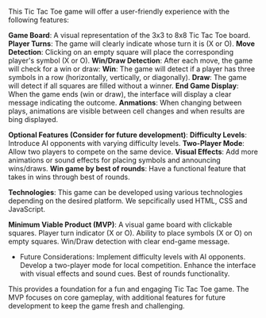 This Tic Tac Toe game will offer a user-friendly experience with the following features:  

**Game Board**: A visual representation of the 3x3 to 8x8 Tic Tac Toe board.
**Player Turns**: The game will clearly indicate whose turn it is (X or O).
**Move Detection**: Clicking on an empty square will place the corresponding player's symbol (X or O).
**Win/Draw Detection**: After each move, the game will check for a win or draw:
**Win**: The game will detect if a player has three symbols in a row (horizontally, vertically, or diagonally).
**Draw**: The game will detect if all squares are filled without a winner.
**End Game Display**: When the game ends (win or draw), the interface will display a clear message indicating the outcome.
**Anmations**: When changing between plays, animations are visible between cell changes and when results are bing displayed.

**Optional Features (Consider for future development)**:
**Difficulty Levels**: Introduce AI opponents with varying difficulty levels.
**Two-Player Mode**: Allow two players to compete on the same device.
**Visual Effects**: Add more animations or sound effects for placing symbols and announcing wins/draws.
**Win game by best of rounds**: Have a functional feature that takes in wins through best of rounds.

**Technologies**:
This game can be developed using various technologies depending on the desired platform. We sepcifically used HTML, CSS and JavaScript.


**Minimum Viable Product (MVP)**:
A visual game board with clickable squares.
Player turn indicator (X or O).
Ability to place symbols (X or O) on empty squares.
Win/Draw detection with clear end-game message.

- Future Considerations:
Implement difficulty levels with AI opponents.
Develop a two-player mode for local competition.
Enhance the interface with visual effects and sound cues.
Best of rounds functionality.

This provides a foundation for a fun and engaging Tic Tac Toe game. 
The MVP focuses on core gameplay, with additional features for future development to keep the game fresh and challenging.
